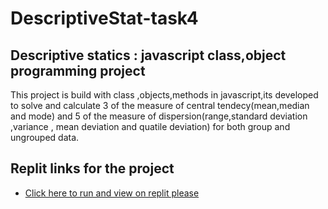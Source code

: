 # DescriptiveStat-task4

## Descriptive statics : javascript class,object programming project 
This project is build with class ,objects,methods in javascript,its developed to solve and calculate 3 of the measure of central tendecy(mean,median and mode) and 5 of the measure of dispersion(range,standard deviation ,variance , mean deviation and quatile deviation) for both group and ungrouped data.

## Replit links for the project 

  - [Click here to run and view on replit please](https://replit.com/@uchesolomon61/learnable-task-on-descriptive-statistics-task4#index.js)

  